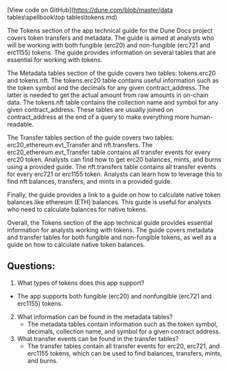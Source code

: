 [View code on GitHub](https://dune.com/blob/master/data tables\spellbook\top tables\tokens.md)

The Tokens section of the app technical guide for the Dune Docs project covers token transfers and metadata. The guide is aimed at analysts who will be working with both fungible (erc20) and non-fungible (erc721 and erc1155) tokens. The guide provides information on several tables that are essential for working with tokens.

The Metadata tables section of the guide covers two tables: tokens.erc20 and tokens.nft. The tokens.erc20 table contains useful information such as the token symbol and the decimals for any given contract_address. The latter is needed to get the actual amount from raw amounts in on-chain data. The tokens.nft table contains the collection name and symbol for any given contract_address. These tables are usually joined on contract_address at the end of a query to make everything more human-readable.

The Transfer tables section of the guide covers two tables: erc20_ethereum.evt_Transfer and nft.transfers. The erc20_ethereum.evt_Transfer table contains all transfer events for every erc20 token. Analysts can find how to get erc20 balances, mints, and burns using a provided guide. The nft.transfers table contains all transfer events for every erc721 or erc1155 token. Analysts can learn how to leverage this to find nft balances, transfers, and mints in a provided guide.

Finally, the guide provides a link to a guide on how to calculate native token balances like ethereum (ETH) balances. This guide is useful for analysts who need to calculate balances for native tokens.

Overall, the Tokens section of the app technical guide provides essential information for analysts working with tokens. The guide covers metadata and transfer tables for both fungible and non-fungible tokens, as well as a guide on how to calculate native token balances.
## Questions: 
 1. What types of tokens does this app support?
   - The app supports both fungible (erc20) and nonfungible (erc721 and erc1155) tokens.
2. What information can be found in the metadata tables?
   - The metadata tables contain information such as the token symbol, decimals, collection name, and symbol for a given contract address.
3. What transfer events can be found in the transfer tables?
   - The transfer tables contain all transfer events for erc20, erc721, and erc1155 tokens, which can be used to find balances, transfers, mints, and burns.